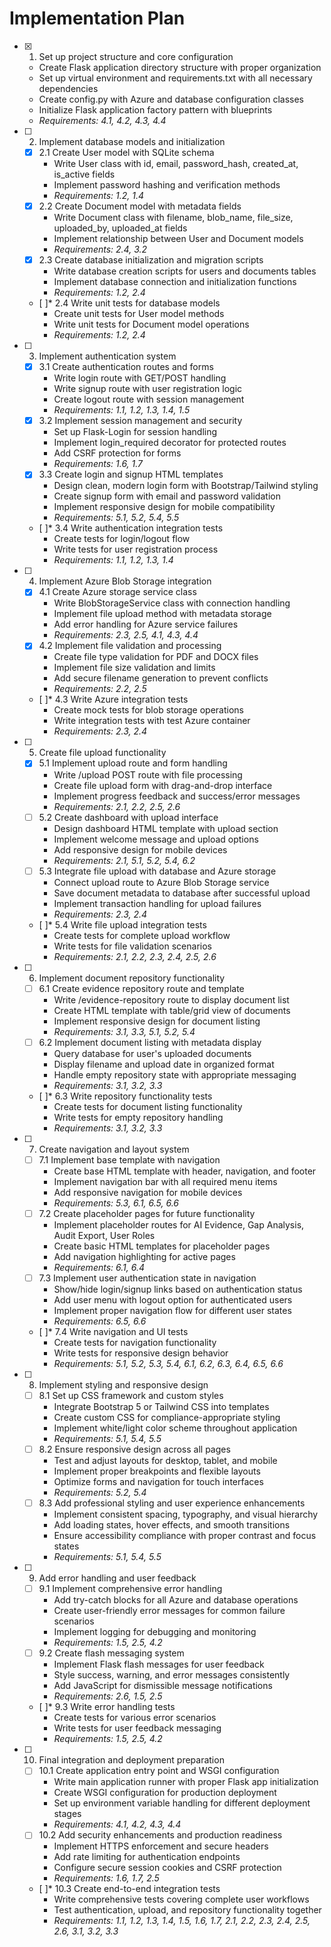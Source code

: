 # Implementation Plan

- [x] 1. Set up project structure and core configuration
  - Create Flask application directory structure with proper organization
  - Set up virtual environment and requirements.txt with all necessary dependencies
  - Create config.py with Azure and database configuration classes
  - Initialize Flask application factory pattern with blueprints
  - _Requirements: 4.1, 4.2, 4.3, 4.4_

- [ ] 2. Implement database models and initialization
  - [x] 2.1 Create User model with SQLite schema
    - Write User class with id, email, password_hash, created_at, is_active fields
    - Implement password hashing and verification methods
    - _Requirements: 1.2, 1.4_
  - [x] 2.2 Create Document model with metadata fields
    - Write Document class with filename, blob_name, file_size, uploaded_by, uploaded_at fields
    - Implement relationship between User and Document models
    - _Requirements: 2.4, 3.2_
  - [x] 2.3 Create database initialization and migration scripts
    - Write database creation scripts for users and documents tables
    - Implement database connection and initialization functions
    - _Requirements: 1.2, 2.4_
  - [ ]* 2.4 Write unit tests for database models
    - Create unit tests for User model methods
    - Write unit tests for Document model operations
    - _Requirements: 1.2, 2.4_

- [ ] 3. Implement authentication system
  - [x] 3.1 Create authentication routes and forms
    - Write login route with GET/POST handling
    - Write signup route with user registration logic
    - Create logout route with session management
    - _Requirements: 1.1, 1.2, 1.3, 1.4, 1.5_
  - [x] 3.2 Implement session management and security
    - Set up Flask-Login for session handling
    - Implement login_required decorator for protected routes
    - Add CSRF protection for forms
    - _Requirements: 1.6, 1.7_
  - [x] 3.3 Create login and signup HTML templates
    - Design clean, modern login form with Bootstrap/Tailwind styling
    - Create signup form with email and password validation
    - Implement responsive design for mobile compatibility
    - _Requirements: 5.1, 5.2, 5.4, 5.5_
  - [ ]* 3.4 Write authentication integration tests
    - Create tests for login/logout flow
    - Write tests for user registration process
    - _Requirements: 1.1, 1.2, 1.3, 1.4_

- [ ] 4. Implement Azure Blob Storage integration
  - [x] 4.1 Create Azure storage service class
    - Write BlobStorageService class with connection handling
    - Implement file upload method with metadata storage
    - Add error handling for Azure service failures
    - _Requirements: 2.3, 2.5, 4.1, 4.3, 4.4_
  - [x] 4.2 Implement file validation and processing
    - Create file type validation for PDF and DOCX files
    - Implement file size validation and limits
    - Add secure filename generation to prevent conflicts
    - _Requirements: 2.2, 2.5_
  - [ ]* 4.3 Write Azure integration tests
    - Create mock tests for blob storage operations
    - Write integration tests with test Azure container
    - _Requirements: 2.3, 2.4_

- [ ] 5. Create file upload functionality
  - [x] 5.1 Implement upload route and form handling
    - Write /upload POST route with file processing
    - Create file upload form with drag-and-drop interface
    - Implement progress feedback and success/error messages
    - _Requirements: 2.1, 2.2, 2.5, 2.6_
  - [ ] 5.2 Create dashboard with upload interface
    - Design dashboard HTML template with upload section
    - Implement welcome message and upload options
    - Add responsive design for mobile devices
    - _Requirements: 2.1, 5.1, 5.2, 5.4, 6.2_
  - [ ] 5.3 Integrate file upload with database and Azure storage
    - Connect upload route to Azure Blob Storage service
    - Save document metadata to database after successful upload
    - Implement transaction handling for upload failures
    - _Requirements: 2.3, 2.4_
  - [ ]* 5.4 Write file upload integration tests
    - Create tests for complete upload workflow
    - Write tests for file validation scenarios
    - _Requirements: 2.1, 2.2, 2.3, 2.4, 2.5, 2.6_

- [ ] 6. Implement document repository functionality
  - [ ] 6.1 Create evidence repository route and template
    - Write /evidence-repository route to display document list
    - Create HTML template with table/grid view of documents
    - Implement responsive design for document listing
    - _Requirements: 3.1, 3.3, 5.1, 5.2, 5.4_
  - [ ] 6.2 Implement document listing with metadata display
    - Query database for user's uploaded documents
    - Display filename and upload date in organized format
    - Handle empty repository state with appropriate messaging
    - _Requirements: 3.1, 3.2, 3.3_
  - [ ]* 6.3 Write repository functionality tests
    - Create tests for document listing functionality
    - Write tests for empty repository handling
    - _Requirements: 3.1, 3.2, 3.3_

- [ ] 7. Create navigation and layout system
  - [ ] 7.1 Implement base template with navigation
    - Create base HTML template with header, navigation, and footer
    - Implement navigation bar with all required menu items
    - Add responsive navigation for mobile devices
    - _Requirements: 5.3, 6.1, 6.5, 6.6_
  - [ ] 7.2 Create placeholder pages for future functionality
    - Implement placeholder routes for AI Evidence, Gap Analysis, Audit Export, User Roles
    - Create basic HTML templates for placeholder pages
    - Add navigation highlighting for active pages
    - _Requirements: 6.1, 6.4_
  - [ ] 7.3 Implement user authentication state in navigation
    - Show/hide login/signup links based on authentication status
    - Add user menu with logout option for authenticated users
    - Implement proper navigation flow for different user states
    - _Requirements: 6.5, 6.6_
  - [ ]* 7.4 Write navigation and UI tests
    - Create tests for navigation functionality
    - Write tests for responsive design behavior
    - _Requirements: 5.1, 5.2, 5.3, 5.4, 6.1, 6.2, 6.3, 6.4, 6.5, 6.6_

- [ ] 8. Implement styling and responsive design
  - [ ] 8.1 Set up CSS framework and custom styles
    - Integrate Bootstrap 5 or Tailwind CSS into templates
    - Create custom CSS for compliance-appropriate styling
    - Implement white/light color scheme throughout application
    - _Requirements: 5.1, 5.4, 5.5_
  - [ ] 8.2 Ensure responsive design across all pages
    - Test and adjust layouts for desktop, tablet, and mobile
    - Implement proper breakpoints and flexible layouts
    - Optimize forms and navigation for touch interfaces
    - _Requirements: 5.2, 5.4_
  - [ ] 8.3 Add professional styling and user experience enhancements
    - Implement consistent spacing, typography, and visual hierarchy
    - Add loading states, hover effects, and smooth transitions
    - Ensure accessibility compliance with proper contrast and focus states
    - _Requirements: 5.1, 5.4, 5.5_

- [ ] 9. Add error handling and user feedback
  - [ ] 9.1 Implement comprehensive error handling
    - Add try-catch blocks for all Azure and database operations
    - Create user-friendly error messages for common failure scenarios
    - Implement logging for debugging and monitoring
    - _Requirements: 1.5, 2.5, 4.2_
  - [ ] 9.2 Create flash messaging system
    - Implement Flask flash messages for user feedback
    - Style success, warning, and error messages consistently
    - Add JavaScript for dismissible message notifications
    - _Requirements: 2.6, 1.5, 2.5_
  - [ ]* 9.3 Write error handling tests
    - Create tests for various error scenarios
    - Write tests for user feedback messaging
    - _Requirements: 1.5, 2.5, 4.2_

- [ ] 10. Final integration and deployment preparation
  - [ ] 10.1 Create application entry point and WSGI configuration
    - Write main application runner with proper Flask app initialization
    - Create WSGI configuration for production deployment
    - Set up environment variable handling for different deployment stages
    - _Requirements: 4.1, 4.2, 4.3, 4.4_
  - [ ] 10.2 Add security enhancements and production readiness
    - Implement HTTPS enforcement and secure headers
    - Add rate limiting for authentication endpoints
    - Configure secure session cookies and CSRF protection
    - _Requirements: 1.6, 1.7, 2.5_
  - [ ]* 10.3 Create end-to-end integration tests
    - Write comprehensive tests covering complete user workflows
    - Test authentication, upload, and repository functionality together
    - _Requirements: 1.1, 1.2, 1.3, 1.4, 1.5, 1.6, 1.7, 2.1, 2.2, 2.3, 2.4, 2.5, 2.6, 3.1, 3.2, 3.3_